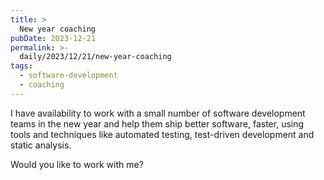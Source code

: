 ```yaml
---
title: >
  New year coaching
pubDate: 2023-12-21
permalink: >-
  daily/2023/12/21/new-year-coaching
tags:
  - software-development
  - coaching
---
```


I have availability to work with a small number of software development teams in the new year and help them ship better software, faster, using tools and techniques like automated testing, test-driven development and static analysis.

Would you like to work with me?
